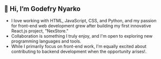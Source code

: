 ## 👋 Hi, I’m Godefry Nyarko
- I love working with HTML, JavaScript, CSS, and Python, and my passion for front-end web development grew after building my first innovative React.js project, "NexStore."
- Collaboration is something I truly enjoy, and I'm open to exploring new programming languages and tools.
- While I primarily focus on front-end work, I'm equally excited about contributing to backend development when the opportunity arises!.

<!---
gnyarko-dev/gnyarko-dev is a ✨ special ✨ repository because its `README.md` (this file) appears on your GitHub profile.
You can click the Preview link to take a look at your changes.
--->
